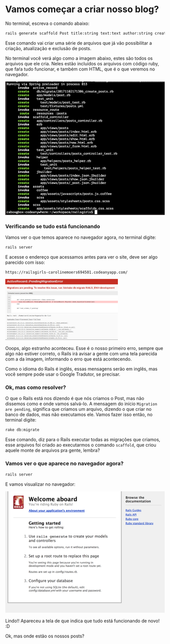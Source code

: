# Vamos começar a criar nosso blog?

No terminal, escreva o comando abaixo:

```sh
rails generate scaffold Post title:string text:text author:string created_date:datetime published_date:datetime
```
Esse comando vai criar uma série de arquivos que já vão possibilitar a criação, atualização e exclusão de posts.

No terminal você verá algo como a imagem abaixo, estes são todos os arquivos que ele cria. Neles estão incluídos os arquivos com código ruby, que faŕa tudo funcionar, e também com HTML, que é o que veremos no navegador.

![Arquivos](../images/rails/arquivos_blog.png)

### Verificando se tudo está funcionando

Vamos ver o que temos aparece no navegador agora, no terminal digite:

```sh
rails server
```

E acesse o endereço que acessamos antes para ver o site, deve ser algo parecido com isso:

```
https://railsgirls-carolinemoers694501.codeanyapp.com/
```

![Erro](images/rails/erro_migracao.png)

Ooops, algo estranho aconteceu. Esse é o nosso primeiro erro, sempre que algo não estiver correto, o Rails irá avisar a gente com uma tela parecida com a da imagem, informando o erro que está acontecendo.

Como o idioma do Rails é inglês, essas mensagens serão em inglês, mas você sempre pode usar o Google Tradutor, se precisar.

### Ok, mas como resolver?

O que o Rails está nos dizendo é que nós criamos o Post, mas não dissemos como e onde vamos salvá-lo. A mensagem do início `Migration are pending`, significa que criamos um arquivo, dizendo o que criar no banco de dados, mas não executamos ele. Vamos fazer isso então, no terminal digite:

```sh
rake db:migrate
```

Esse comando, diz para o Rails executar todas as migrações que criamos, esse arquivos foi criado ao executarmos o comando `scaffold`, que criou aquele monte de arquivos pra gente, lembra?

### Vamos ver o que aparece no navegador agora?

```sh
rails server
```

E vamos visualizar no navegador:

![Blog funcionando](images/rails/app_inicial.png)

Lindo!! Apareceu a tela de que indica que tudo está funcionando de novo! :D

Ok, mas onde estão os nossos posts?
